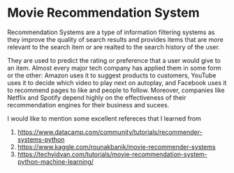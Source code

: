 # Movie Recommendation System
Recommendation Systems are a type of information filtering systems as they improve the quality of search results and provides items that are more relevant to the search item or are realted to the search history of the user.
 
They are used to predict the rating or preference that a user would give to an item. Almost every major tech company has applied them in some form or the other: Amazon uses it to suggest products to customers, YouTube uses it to decide which video to play next on autoplay, and Facebook uses it to recommend pages to like and people to follow. Moreover, companies like Netflix and Spotify depend highly on the effectiveness of their recommendation engines for their business and sucees.

I would like to mention some excellent refereces that I learned from

1. https://www.datacamp.com/community/tutorials/recommender-systems-python
2. https://www.kaggle.com/rounakbanik/movie-recommender-systems
3. https://techvidvan.com/tutorials/movie-recommendation-system-python-machine-learning/

